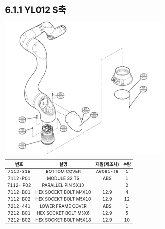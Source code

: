 # 6.1.1 YL012 S축

![](../../_assets/image135.png)

|   **번호**  |         **설명**        | **재질(제조사)** | **수량** |
| :-------: | :-------------------: | :---------: | :----: |
|  7112-315 |      BOTTOM COVER     |   A6061-T6  |    1   |
|  7112-P01 |      MODULE 32 TS     |     ABS     |    1   |
| 7112- P02 |   PARALLEL PIN 5X10   |             |    2   |
|  7112-B01 | HEX SOCEKT BOLT M4X10 |     12.9    |    4   |
|  7112-B02 | HEX SOCEKT BOLT M5X10 |     12.9    |   12   |
|  7212-441 |   LOWER FRAME COVER   |     ABS     |    1   |
|  7212-B01 |  HEX SOCKET BOLT M3X6 |     12.9    |    5   |
|  7212-B02 | HEX SOCKET BOLT M5X18 |     12.9    |   10   |
